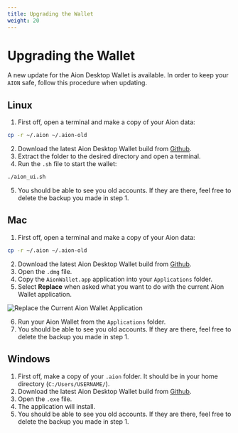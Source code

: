 ```yaml
---
title: Upgrading the Wallet
weight: 20
---
```


# Upgrading the Wallet

A new update for the Aion Desktop Wallet is available. In order to keep your `AION` safe, follow this procedure when updating.

## Linux

1. First off, open a terminal and make a copy of your Aion data:

```bash
cp -r ~/.aion ~/.aion-old
```

2. Download the latest Aion Desktop Wallet build from [Github](https://github.com/aionnetwork/Desktop-Wallet/releases).
3. Extract the folder to the desired directory and open a terminal.
4. Run the `.sh` file to start the wallet:

```bash
./aion_ui.sh
```

5. You should be able to see you old accounts. If they are there, feel free to delete the backup you made in step 1.

## Mac

1. First off, open a terminal and make a copy of your Aion data:

```bash
cp -r ~/.aion ~/.aion-old
```

2. Download the latest Aion Desktop Wallet build from [Github](https://github.com/aionnetwork/Desktop-Wallet/releases).
3. Open the `.dmg` file.
4. Copy the `AionWallet.app` application into your `Applications` folder.
5. Select **Replace** when asked what you want to do with the current Aion Wallet application.

![Replace the Current Aion Wallet Application](images/mac-replace.png)

6. Run your Aion Wallet from the `Applications` folder.
7. You should be able to see you old accounts. If they are there, feel free to delete the backup you made in step 1.

## Windows

1. First off, make a copy of your `.aion` folder. It should be in your home directory (`C:/Users/USERNAME/`).
2. Download the latest Aion Desktop Wallet build from [Github](https://github.com/aionnetwork/Desktop-Wallet/releases).
3. Open the `.exe` file.
4. The application will install.
5. You should be able to see you old accounts. If they are there, feel free to delete the backup you made in step 1.